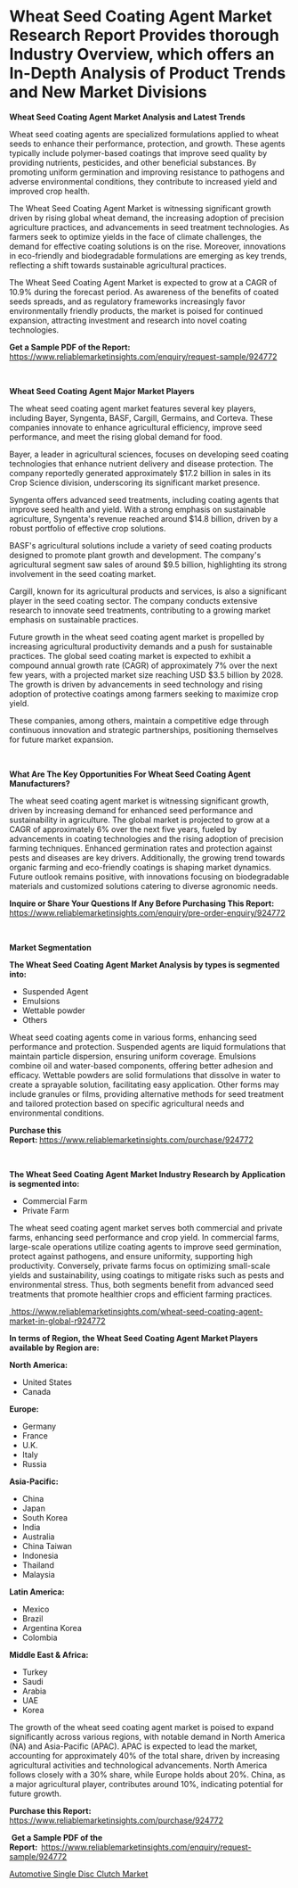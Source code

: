 <p><h1>Wheat Seed Coating Agent Market Research Report Provides thorough Industry Overview, which offers an In-Depth Analysis of Product Trends and New Market Divisions</h1></p><p><strong>Wheat Seed Coating Agent Market Analysis and Latest Trends</strong></p>
<p><p>Wheat seed coating agents are specialized formulations applied to wheat seeds to enhance their performance, protection, and growth. These agents typically include polymer-based coatings that improve seed quality by providing nutrients, pesticides, and other beneficial substances. By promoting uniform germination and improving resistance to pathogens and adverse environmental conditions, they contribute to increased yield and improved crop health.</p><p>The Wheat Seed Coating Agent Market is witnessing significant growth driven by rising global wheat demand, the increasing adoption of precision agriculture practices, and advancements in seed treatment technologies. As farmers seek to optimize yields in the face of climate challenges, the demand for effective coating solutions is on the rise. Moreover, innovations in eco-friendly and biodegradable formulations are emerging as key trends, reflecting a shift towards sustainable agricultural practices.</p><p>The Wheat Seed Coating Agent Market is expected to grow at a CAGR of 10.9% during the forecast period. As awareness of the benefits of coated seeds spreads, and as regulatory frameworks increasingly favor environmentally friendly products, the market is poised for continued expansion, attracting investment and research into novel coating technologies.</p></p>
<p><strong>Get a Sample PDF of the Report:&nbsp;</strong> <a href="https://www.reliablemarketinsights.com/enquiry/request-sample/924772?utm_campaign=3523&utm_medium=2&utm_source=Github&utm_content=ia&utm_term=24032025&utm_id=wheat-seed-coating-agent">https://www.reliablemarketinsights.com/enquiry/request-sample/924772</a></p>
<p>&nbsp;</p>
<p><strong>Wheat Seed Coating Agent Major Market Players</strong></p>
<p><p>The wheat seed coating agent market features several key players, including Bayer, Syngenta, BASF, Cargill, Germains, and Corteva. These companies innovate to enhance agricultural efficiency, improve seed performance, and meet the rising global demand for food.</p><p>Bayer, a leader in agricultural sciences, focuses on developing seed coating technologies that enhance nutrient delivery and disease protection. The company reportedly generated approximately $17.2 billion in sales in its Crop Science division, underscoring its significant market presence.</p><p>Syngenta offers advanced seed treatments, including coating agents that improve seed health and yield. With a strong emphasis on sustainable agriculture, Syngenta's revenue reached around $14.8 billion, driven by a robust portfolio of effective crop solutions.</p><p>BASF's agricultural solutions include a variety of seed coating products designed to promote plant growth and development. The company's agricultural segment saw sales of around $9.5 billion, highlighting its strong involvement in the seed coating market.</p><p>Cargill, known for its agricultural products and services, is also a significant player in the seed coating sector. The company conducts extensive research to innovate seed treatments, contributing to a growing market emphasis on sustainable practices.</p><p>Future growth in the wheat seed coating agent market is propelled by increasing agricultural productivity demands and a push for sustainable practices. The global seed coating market is expected to exhibit a compound annual growth rate (CAGR) of approximately 7% over the next few years, with a projected market size reaching USD $3.5 billion by 2028. The growth is driven by advancements in seed technology and rising adoption of protective coatings among farmers seeking to maximize crop yield. </p><p>These companies, among others, maintain a competitive edge through continuous innovation and strategic partnerships, positioning themselves for future market expansion.</p></p>
<p>&nbsp;</p>
<p><strong>What Are The Key Opportunities For Wheat Seed Coating Agent Manufacturers?</strong></p>
<p><p>The wheat seed coating agent market is witnessing significant growth, driven by increasing demand for enhanced seed performance and sustainability in agriculture. The global market is projected to grow at a CAGR of approximately 6% over the next five years, fueled by advancements in coating technologies and the rising adoption of precision farming techniques. Enhanced germination rates and protection against pests and diseases are key drivers. Additionally, the growing trend towards organic farming and eco-friendly coatings is shaping market dynamics. Future outlook remains positive, with innovations focusing on biodegradable materials and customized solutions catering to diverse agronomic needs.</p></p>
<p><strong>Inquire or Share Your Questions If Any Before Purchasing This Report:</strong> <a href="https://www.reliablemarketinsights.com/enquiry/pre-order-enquiry/924772?utm_campaign=3523&utm_medium=2&utm_source=Github&utm_content=ia&utm_term=24032025&utm_id=wheat-seed-coating-agent">https://www.reliablemarketinsights.com/enquiry/pre-order-enquiry/924772</a></p>
<p>&nbsp;</p>
<p><strong>Market Segmentation</strong></p>
<p><strong>The Wheat Seed Coating Agent Market Analysis by types is segmented into:</strong></p>
<p><ul><li>Suspended Agent</li><li>Emulsions</li><li>Wettable powder</li><li>Others</li></ul></p>
<p><p>Wheat seed coating agents come in various forms, enhancing seed performance and protection. Suspended agents are liquid formulations that maintain particle dispersion, ensuring uniform coverage. Emulsions combine oil and water-based components, offering better adhesion and efficacy. Wettable powders are solid formulations that dissolve in water to create a sprayable solution, facilitating easy application. Other forms may include granules or films, providing alternative methods for seed treatment and tailored protection based on specific agricultural needs and environmental conditions.</p></p>
<p><strong>Purchase this Report:&nbsp;</strong><a href="https://www.reliablemarketinsights.com/purchase/924772?utm_campaign=3523&utm_medium=2&utm_source=Github&utm_content=ia&utm_term=24032025&utm_id=wheat-seed-coating-agent">https://www.reliablemarketinsights.com/purchase/924772</a></p>
<p>&nbsp;</p>
<p><strong>The Wheat Seed Coating Agent Market Industry Research by Application is segmented into:</strong></p>
<p><ul><li>Commercial Farm</li><li>Private Farm</li></ul></p>
<p><p>The wheat seed coating agent market serves both commercial and private farms, enhancing seed performance and crop yield. In commercial farms, large-scale operations utilize coating agents to improve seed germination, protect against pathogens, and ensure uniformity, supporting high productivity. Conversely, private farms focus on optimizing small-scale yields and sustainability, using coatings to mitigate risks such as pests and environmental stress. Thus, both segments benefit from advanced seed treatments that promote healthier crops and efficient farming practices.</p></p>
<p><a href="https://www.reliablemarketinsights.com/wheat-seed-coating-agent-market-in-global-r924772?utm_campaign=3523&utm_medium=2&utm_source=Github&utm_content=ia&utm_term=24032025&utm_id=wheat-seed-coating-agent">&nbsp;https://www.reliablemarketinsights.com/wheat-seed-coating-agent-market-in-global-r924772</a></p>
<p><strong>In terms of Region, the Wheat Seed Coating Agent Market Players available by Region are:</strong></p>
<p>
    <p> <strong> North America: </strong>
        <ul>
            <li>United States</li>
            <li>Canada</li>
        </ul>
        </p> 
    <p> <strong> Europe: </strong>
        <ul>
            <li>Germany</li>
            <li>France</li>
            <li>U.K.</li>
            <li>Italy</li>
            <li>Russia</li>
        </ul>
        </p> 
    <p> <strong> Asia-Pacific: </strong>
        <ul>
            <li>China</li>
            <li>Japan</li>
            <li>South Korea</li>
            <li>India</li>
            <li>Australia</li>
            <li>China Taiwan</li>
            <li>Indonesia</li>
            <li>Thailand</li>
            <li>Malaysia</li>
        </ul>
        </p> 
    <p> <strong> Latin America: </strong>
        <ul>
            <li>Mexico</li>
            <li>Brazil</li>
            <li>Argentina Korea</li>
            <li>Colombia</li>
        </ul>
        </p> 
    <p> <strong> Middle East & Africa: </strong>
        <ul>
            <li>Turkey</li>
            <li>Saudi</li>
            <li>Arabia</li>
            <li>UAE</li>
            <li>Korea</li>
        </ul>
    </p>
    </p>
<p><p>The growth of the wheat seed coating agent market is poised to expand significantly across various regions, with notable demand in North America (NA) and Asia-Pacific (APAC). APAC is expected to lead the market, accounting for approximately 40% of the total share, driven by increasing agricultural activities and technological advancements. North America follows closely with a 30% share, while Europe holds about 20%. China, as a major agricultural player, contributes around 10%, indicating potential for future growth.</p></p>
<p><strong>Purchase this Report: </strong><a href="https://www.reliablemarketinsights.com/purchase/924772?utm_campaign=3523&utm_medium=2&utm_source=Github&utm_content=ia&utm_term=24032025&utm_id=wheat-seed-coating-agent">https://www.reliablemarketinsights.com/purchase/924772</a></p>
<p>&nbsp;<strong>Get a Sample PDF of the Report:&nbsp;&nbsp;</strong><a href="https://www.reliablemarketinsights.com/enquiry/request-sample/924772?utm_campaign=3523&utm_medium=2&utm_source=Github&utm_content=ia&utm_term=24032025&utm_id=wheat-seed-coating-agent">https://www.reliablemarketinsights.com/enquiry/request-sample/924772</a></p>
<p><strong></strong></p>
<p><p><a href="https://github.com/anesimazikpd/Market-Research-Report-List-1/blob/main/automotive-single-disc-clutch-market.md?utm_campaign=3523&utm_medium=2&utm_source=Github&utm_content=ia&utm_term=24032025&utm_id=wheat-seed-coating-agent">Automotive Single Disc Clutch Market</a></p></p>